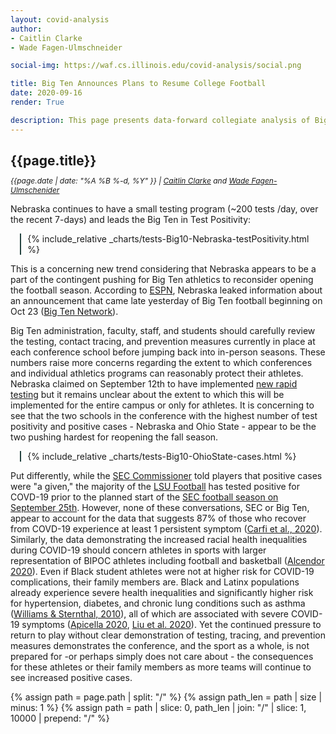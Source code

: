 ```yaml
---
layout: covid-analysis
author:
- Caitlin Clarke
- Wade Fagen-Ulmschneider

social-img: https://waf.cs.illinois.edu/covid-analysis/social.png

title: Big Ten Announces Plans to Resume College Football
date: 2020-09-16
render: True

description: This page presents data-forward collegiate analysis of Big-10 data in a way that allows you to nerd out with the underlying data while providing context to the on-going pandemic that is impacting college campuses everywhere.
---
```


<link rel="stylesheet" href="../css.css">

## {{page.title}}

<p style="margin-top: -5px; font-size: 12px;">
  <i>
    {{page.date | date: "%A %B %-d, %Y" }} |
    <a href="https://sociology.illinois.edu/directory/profile/vitosky">Caitlin Clarke</a> and <a href="https://waf.cs.illinois.edu/">Wade Fagen-Ulmschenider</a>
  </i>
</p>


Nebraska continues to have a small testing program (~200 tests /day, over the recent 7-days) and leads the Big Ten in Test Positivity:

<div style="margin-left: 3%; margin-right: 5%; padding-left: 2%;  border-left: solid 2px hsl(173, 30%, 20%); ">
<div id="sizer"></div>
{% include_relative _charts/tests-Big10-Nebraska-testPositivity.html %}
</div>

This is a concerning new trend considering that Nebraska appears to be a part of the contingent pushing for Big Ten athletics to reconsider opening the football season. According to [ESPN](https://www.espn.com/college-football/story/_/id/29036650/the-coronavirus-college-sports-ncaa-reopening-plans-latest-news-program-cuts-more), Nebraska leaked information about an announcement that came late yesterday of Big Ten football beginning on Oct 23 ([Big Ten Network](https://bigten.org/news/2020/9/16/the-big-ten-conference-adopts-stringent-medical-protocols-football-season-to-resume-october-23-24-2020.aspx)).

Big Ten administration, faculty, staff, and students should carefully review the testing, contact tracing, and prevention measures currently in place at each conference school before jumping back into in-person seasons. These numbers raise more concerns regarding the extent to which conferences and individual athletics programs can reasonably protect their athletes. Nebraska claimed on September 12th to have implemented [new rapid testing](https://saturdaytradition.com/nebraska-football/report-nebraska-secures-own-rapid-response-covid-19-tests/) but it remains unclear about the extent to which this will be implemented for the entire campus or only for athletes. It is concerning to see that the two schools in the conference with the highest number of test positivity and positive cases - Nebraska and Ohio State - appear to be the two pushing hardest for reopening the fall season.

<div style="margin-left: 3%; margin-right: 5%; padding-left: 2%;  border-left: solid 2px hsl(173, 30%, 20%); ">
{% include_relative _charts/tests-Big10-OhioState-cases.html %}
</div>

Put differently, while the [SEC Commissioner](https://www.espn.com/college-football/story/_/id/29578644/sec-tells-football-players-positive-coronavirus-tests-all-teams-given) told players that positive cases were "a given," the majority of the [LSU Football](https://www.espn.com/college-football/story/_/id/29892180/lsu-coach-ed-orgeron-most-team-contracted-coronavirus) has tested positive for COVD-19 prior to the planned start of the [SEC football season on September 25th](https://www.secsports.com/article/29682732/sec-announces-new-2020-football-schedule#:~:text=Last%20month%2C%20the%20SEC%20established,developments%20related%20to%20COVID%2D19.). However, none of these conversations, SEC or Big Ten, appear to account for the data that suggests 87% of those who recover from COVD-19 experience at least 1 persistent symptom ([Carfi et al., 2020](https://jamanetwork.com/journals/jama/fullarticle/2768351)). Similarly, the data demonstrating the increased racial health inequalities during COVID-19 should concern athletes in sports with larger representation of BIPOC athletes including football and basketball ([Alcendor 2020](https://www.mdpi.com/2077-0383/9/8/2442)). Even if Black student athletes were not at higher risk for COVID-19 complications, their family members are. Black and Latinx populations already experience severe health inequalities and significantly higher risk for hypertension, diabetes, and chronic lung conditions such as asthma ([Williams & Sternthal, 2010](https://journals.sagepub.com/doi/abs/10.1177/0022146510383838)), all of which are associated with severe COVID-19 symptoms ([Apicella 2020](https://www.mdpi.com/2077-0383/9/8/2442), [Liu et al. 2020](https://www.thelancet.com/journals/eclinm/article/PIIS2589-5370(20)30215-7/fulltext)).  Yet the continued pressure to return to play without clear demonstration of testing, tracing, and prevention measures demonstrates the conference, and the sport as a whole, is not prepared for -or perhaps simply does not care about - the consequences for these athletes or their family members as more teams will continue to see increased positive cases. 


<script defer src="https://code.jquery.com/jquery-3.5.1.min.js" integrity="sha256-9/aliU8dGd2tb6OSsuzixeV4y/faTqgFtohetphbbj0=" crossorigin="anonymous"></script>
<script defer src="https://cdn.jsdelivr.net/npm/lodash@4.17.19/lodash.min.js" integrity="sha256-Jvh9+A4HNbbWsWl1Dw7kAzNsU3y8elGIjLnUSUNMtLg=" crossorigin="anonymous"></script>
<script defer src="https://d3js.org/d3.v5.min.js" crossorigin="anonymous"></script>

{% assign path = page.path | split: "/" %}
{% assign path_len = path | size | minus: 1 %}
{% assign path = path | slice: 0, path_len | join: "/" | slice: 1, 10000 | prepend: "/" %}

<script defer src="/static/js/d3-tip.js"></script>
<script defer src="{{path}}/src/updated.js"></script>
<script defer src="{{path}}/src/vis.js"></script>
<script defer src="{{path}}/src/vis2.js"></script>